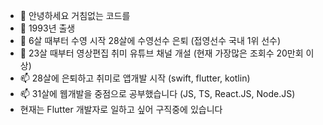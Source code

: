 - 👋 안녕하세요 거침없는 코드를 
- 👀 1993년 출생
- 🌱 6살 때부터 수영 시작 28살에 수영선수 은퇴 (접영선수 국내 1위 선수)
- 💞️ 23살 때부터 영상편집 취미 유튜브 채널 개설 (현재 가장많은 조회수 20만회 이상)
- 📫 28살에 은퇴하고 취미로 앱개발 시작 (swift, flutter, kotlin)
- 📫 31살에 웹개발을 중점으로 공부했습니다 (JS, TS, React.JS, Node.JS)
- 현재는 Flutter 개발자로 일하고 싶어 구직중에 있습니다


<!---
WaterMan-Joy/WaterMan-Joy is a ✨ special ✨ repository because its `README.md` (this file) appears on your GitHub profile.
You can click the Preview link to take a look at your chang
